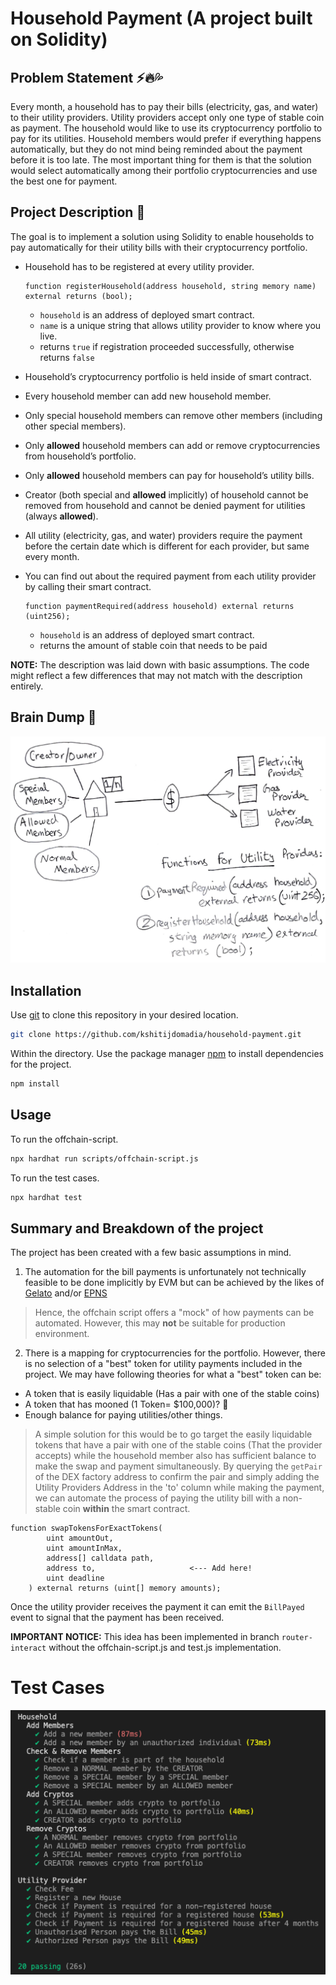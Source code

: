 # Household Payment (A project built on Solidity)

## Problem Statement ⚡🔥💦

Every month, a household has to pay their bills (electricity, gas, and water) to their utility providers. Utility providers accept only one type of stable coin as payment. The household would like to use its cryptocurrency portfolio to pay for its utilities. Household members would prefer if everything happens automatically, but they do not mind being reminded about the payment before it is too late. The most important thing for them is that the solution would select automatically among their portfolio cryptocurrencies and use the best one for payment.

## Project Description 📄

The goal is to implement a solution using Solidity to enable households to pay automatically for their utility bills with their cryptocurrency portfolio.

- Household has to be registered at every utility provider.
    
    ```solidity
    function registerHousehold(address household, string memory name) external returns (bool);
    ```
    
    - `household` is an address of deployed smart contract.
    - `name` is a unique string that allows utility provider to know where you live.
    - returns `true` if registration proceeded successfully, otherwise returns `false`
- Household’s cryptocurrency portfolio is held inside of smart contract.
- Every household member can add new household member.
- Only special household members can remove other members (including other special members).
- Only **allowed** household members can add or remove cryptocurrencies from household’s portfolio.
- Only **allowed** household members can pay for household’s utility bills.
- Creator (both special and **allowed** implicitly) of household cannot be removed from household and cannot be denied payment for utilities (always **allowed**).
- All utility (electricity, gas, and water) providers require the payment before the certain date which is different for each provider, but same every month.
- You can find out about the required payment from each utility provider by calling their smart contract.
    
    ```solidity
    function paymentRequired(address household) external returns (uint256);
    ```
    
    - `household` is an address of deployed smart contract.
    - returns the amount of stable coin that needs to be paid

**NOTE:** The description was laid down with basic assumptions. The code might reflect a few differences that may not match with the description entirely.

## Brain Dump :brain:
![Bisonai Description](/assets/images/Bisonai_Description_Map.png)

## Installation

Use [git](https://git-scm.com) to clone this repository in your desired location.

```bash
git clone https://github.com/kshitijdomadia/household-payment.git
```

Within the directory. Use the package manager [npm](https://www.npmjs.com) to install dependencies for the project.

```bash
npm install
```

## Usage
To run the offchain-script.
```bash
npx hardhat run scripts/offchain-script.js
```
To run the test cases.
```bash
npx hardhat test
```

## Summary and Breakdown of the project

The project has been created with a few basic assumptions in mind.

1. The automation for the bill payments is unfortunately not technically feasible to be done implicitly by EVM but can be achieved by the likes of [Gelato](https://www.gelato.network) and/or [EPNS](https://epns.io)

> Hence, the offchain script offers a "mock" of how payments can be automated. However, this may **not** be suitable for production environment.

2. There is a mapping for cryptocurrencies for the portfolio. However, there is no selection of a "best" token for utility payments included in the project. We may have following theories for what a "best" token can be:
- A token that is easily liquidable (Has a pair with one of the stable coins)
- A token that has mooned (1 Token= $100,000)? :exploding_head:
- Enough balance for paying utilities/other things.

> A simple solution for this would be to go target the easily liquidable tokens that have a pair with one of the stable coins (That the provider accepts) while the household member also has sufficient balance to make the swap and payment simultaneously. By querying the ```getPair``` of the DEX factory address to confirm the pair and simply adding the Utility Providers Address in the 'to' column while making the payment, we can automate the process of paying the utility bill with a non-stable coin **within** the smart contract.

```solidity
function swapTokensForExactTokens(
        uint amountOut,
        uint amountInMax,
        address[] calldata path,
        address to,                     <--- Add here!
        uint deadline
    ) external returns (uint[] memory amounts);
```
Once the utility provider receives the payment it can emit the ```BillPayed``` event to signal that the payment has been received.

**IMPORTANT NOTICE:** This idea has been implemented in branch ```router-interact``` without the offchain-script.js and test.js implementation.

# Test Cases

![Test Cases](/assets/images/TestCases.png)
